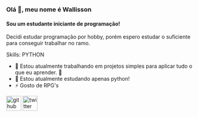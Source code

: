 ### Olá 👋, meu nome é Wallisson
#### Sou um estudante iniciante de programação!
Decidi estudar programação por hobby, porém espero estudar o suficiente para conseguir trabalhar no ramo.

Skills: PYTHON

- 🔭 Estou atualmente trabalhando em projetos simples para aplicar tudo o que eu aprender. 🤠
- 🌱 Estou atualmente estudando apenas python! 
- ⚡ Gosto de RPG's


[<img src='https://cdn.jsdelivr.net/npm/simple-icons@3.0.1/icons/github.svg' alt='github' height='40'>](https://github.com/wallissonpr)  [<img src='https://cdn.jsdelivr.net/npm/simple-icons@3.0.1/icons/twitter.svg' alt='twitter' height='40'>](https://twitter.com/walixxo)  

